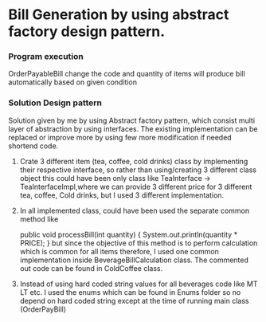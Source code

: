# Bill Generation by using abstract factory design pattern. 

### Program execution 
OrderPayableBill change the code and quantity of items will produce bill automatically
based on given condition 

### Solution Design pattern
Solution given by me by using Abstract factory pattern, which consist multi layer of abstraction by using interfaces.
The existing implementation can be replaced or improve more by using few more modification if needed shortend code.

1. Crate 3 different item (tea, coffee, cold drinks) class by implementing their respective interface, so rather than 
using/creating 3 different class object this could have been only class like TeaInterface -> TeaInterfaceImpl,where
we can provide 3 different price for 3 different tea, coffee, Cold drinks, but I used 3 different implementation. 
2. In all implemented class, could have been used the separate common method like
     
   public void processBill(int quantity) {
        System.out.println(quantity * PRICE);
   }
but since the objective of this method is to perform calculation which is common for all items therefore, I used
one common implementation inside BeverageBillCalculation class.
The commented out code can be found in ColdCoffee class. 

3. Instead of using hard coded string values for all beverages code like MT LT etc. I used the enums which can be found in 
Enums folder so no depend on hard coded string except at the time of running main class (OrderPayBill)
